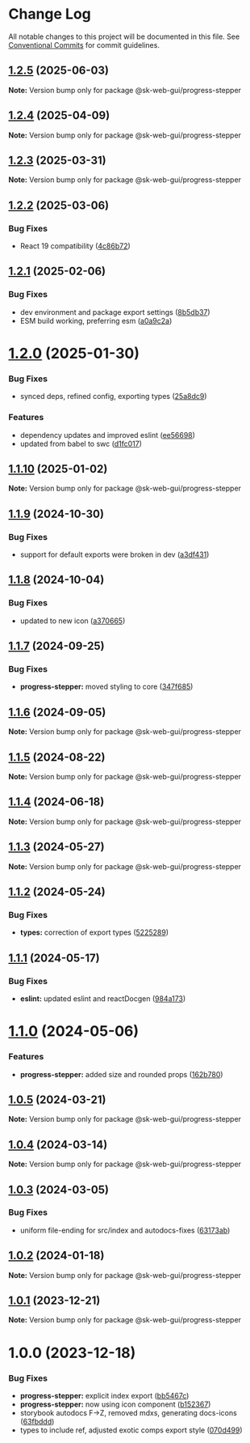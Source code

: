 # Change Log

All notable changes to this project will be documented in this file.
See [Conventional Commits](https://conventionalcommits.org) for commit guidelines.

## [1.2.5](https://github.com/Sundsvallskommun/web-shared-components/compare/@sk-web-gui/progress-stepper@1.2.4...@sk-web-gui/progress-stepper@1.2.5) (2025-06-03)

**Note:** Version bump only for package @sk-web-gui/progress-stepper

## [1.2.4](https://github.com/Sundsvallskommun/web-shared-components/compare/@sk-web-gui/progress-stepper@1.2.3...@sk-web-gui/progress-stepper@1.2.4) (2025-04-09)

**Note:** Version bump only for package @sk-web-gui/progress-stepper

## [1.2.3](https://github.com/Sundsvallskommun/web-shared-components/compare/@sk-web-gui/progress-stepper@1.2.2...@sk-web-gui/progress-stepper@1.2.3) (2025-03-31)

**Note:** Version bump only for package @sk-web-gui/progress-stepper

## [1.2.2](https://github.com/Sundsvallskommun/web-shared-components/compare/@sk-web-gui/progress-stepper@1.2.1...@sk-web-gui/progress-stepper@1.2.2) (2025-03-06)

### Bug Fixes

- React 19 compatibility ([4c86b72](https://github.com/Sundsvallskommun/web-shared-components/commit/4c86b721f0e6e7110cf79adcda457367d66eb980))

## [1.2.1](https://github.com/Sundsvallskommun/web-shared-components/compare/@sk-web-gui/progress-stepper@1.2.0...@sk-web-gui/progress-stepper@1.2.1) (2025-02-06)

### Bug Fixes

- dev environment and package export settings ([8b5db37](https://github.com/Sundsvallskommun/web-shared-components/commit/8b5db37a3d1cdefe5409c1750f04cae6f57e4bb1))
- ESM build working, preferring esm ([a0a9c2a](https://github.com/Sundsvallskommun/web-shared-components/commit/a0a9c2a2f21c60df7f384bc2ac3479e101b1ab7d))

# [1.2.0](https://github.com/Sundsvallskommun/web-shared-components/compare/@sk-web-gui/progress-stepper@1.1.10...@sk-web-gui/progress-stepper@1.2.0) (2025-01-30)

### Bug Fixes

- synced deps, refined config, exporting types ([25a8dc9](https://github.com/Sundsvallskommun/web-shared-components/commit/25a8dc9b32bf94ab65782cb26e230514f9224468))

### Features

- dependency updates and improved eslint ([ee56698](https://github.com/Sundsvallskommun/web-shared-components/commit/ee56698550bd45c1711eba643042cb6379ebd8f6))
- updated from babel to swc ([d1fc017](https://github.com/Sundsvallskommun/web-shared-components/commit/d1fc01761ba14f93d93b272ff802267ff86efbdc))

## [1.1.10](https://github.com/Sundsvallskommun/web-shared-components/compare/@sk-web-gui/progress-stepper@1.1.9...@sk-web-gui/progress-stepper@1.1.10) (2025-01-02)

**Note:** Version bump only for package @sk-web-gui/progress-stepper

## [1.1.9](https://github.com/Sundsvallskommun/web-shared-components/compare/@sk-web-gui/progress-stepper@1.1.8...@sk-web-gui/progress-stepper@1.1.9) (2024-10-30)

### Bug Fixes

- support for default exports were broken in dev ([a3df431](https://github.com/Sundsvallskommun/web-shared-components/commit/a3df431658d2e7650bd14b94ca18af797065bea3))

## [1.1.8](https://github.com/Sundsvallskommun/web-shared-components/compare/@sk-web-gui/progress-stepper@1.1.7...@sk-web-gui/progress-stepper@1.1.8) (2024-10-04)

### Bug Fixes

- updated to new icon ([a370665](https://github.com/Sundsvallskommun/web-shared-components/commit/a3706654ef72bc43946267437f8ee43fc02beaa3))

## [1.1.7](https://github.com/Sundsvallskommun/web-shared-components/compare/@sk-web-gui/progress-stepper@1.1.6...@sk-web-gui/progress-stepper@1.1.7) (2024-09-25)

### Bug Fixes

- **progress-stepper:** moved styling to core ([347f685](https://github.com/Sundsvallskommun/web-shared-components/commit/347f68523a8fdb40cb44bc76cf992243956b4152))

## [1.1.6](https://github.com/Sundsvallskommun/web-shared-components/compare/@sk-web-gui/progress-stepper@1.1.5...@sk-web-gui/progress-stepper@1.1.6) (2024-09-05)

**Note:** Version bump only for package @sk-web-gui/progress-stepper

## [1.1.5](https://github.com/Sundsvallskommun/web-shared-components/compare/@sk-web-gui/progress-stepper@1.1.4...@sk-web-gui/progress-stepper@1.1.5) (2024-08-22)

**Note:** Version bump only for package @sk-web-gui/progress-stepper

## [1.1.4](https://github.com/Sundsvallskommun/web-shared-components/compare/@sk-web-gui/progress-stepper@1.1.3...@sk-web-gui/progress-stepper@1.1.4) (2024-06-18)

**Note:** Version bump only for package @sk-web-gui/progress-stepper

## [1.1.3](https://github.com/Sundsvallskommun/web-shared-components/compare/@sk-web-gui/progress-stepper@1.1.2...@sk-web-gui/progress-stepper@1.1.3) (2024-05-27)

**Note:** Version bump only for package @sk-web-gui/progress-stepper

## [1.1.2](https://github.com/Sundsvallskommun/web-shared-components/compare/@sk-web-gui/progress-stepper@1.1.1...@sk-web-gui/progress-stepper@1.1.2) (2024-05-24)

### Bug Fixes

- **types:** correction of export types ([5225289](https://github.com/Sundsvallskommun/web-shared-components/commit/52252890b4206faa9bc70111e75f1ef818e0d8fe))

## [1.1.1](https://github.com/Sundsvallskommun/web-shared-components/compare/@sk-web-gui/progress-stepper@1.1.0...@sk-web-gui/progress-stepper@1.1.1) (2024-05-17)

### Bug Fixes

- **eslint:** updated eslint and reactDocgen ([984a173](https://github.com/Sundsvallskommun/web-shared-components/commit/984a17371f052a0cbe23d01fd31722f0fa2a56eb))

# [1.1.0](https://github.com/Sundsvallskommun/web-shared-components/compare/@sk-web-gui/progress-stepper@1.0.5...@sk-web-gui/progress-stepper@1.1.0) (2024-05-06)

### Features

- **progress-stepper:** added size and rounded props ([162b780](https://github.com/Sundsvallskommun/web-shared-components/commit/162b780e33e77dd08aad303b313d1460d78e403f))

## [1.0.5](https://github.com/Sundsvallskommun/web-shared-components/compare/@sk-web-gui/progress-stepper@1.0.4...@sk-web-gui/progress-stepper@1.0.5) (2024-03-21)

**Note:** Version bump only for package @sk-web-gui/progress-stepper

## [1.0.4](https://github.com/Sundsvallskommun/web-shared-components/compare/@sk-web-gui/progress-stepper@1.0.3...@sk-web-gui/progress-stepper@1.0.4) (2024-03-14)

**Note:** Version bump only for package @sk-web-gui/progress-stepper

## [1.0.3](https://github.com/Sundsvallskommun/web-shared-components/compare/@sk-web-gui/progress-stepper@1.0.2...@sk-web-gui/progress-stepper@1.0.3) (2024-03-05)

### Bug Fixes

- uniform file-ending for src/index and autodocs-fixes ([63173ab](https://github.com/Sundsvallskommun/web-shared-components/commit/63173ab9474b4cb3bc97da6b780bdfb4ae65990c))

## [1.0.2](https://github.com/Sundsvallskommun/web-shared-components/compare/@sk-web-gui/progress-stepper@1.0.1...@sk-web-gui/progress-stepper@1.0.2) (2024-01-18)

**Note:** Version bump only for package @sk-web-gui/progress-stepper

## [1.0.1](https://github.com/Sundsvallskommun/web-shared-components/compare/@sk-web-gui/progress-stepper@1.0.0...@sk-web-gui/progress-stepper@1.0.1) (2023-12-21)

**Note:** Version bump only for package @sk-web-gui/progress-stepper

# 1.0.0 (2023-12-18)

### Bug Fixes

- **progress-stepper:** explicit index export ([bb5467c](https://github.com/Sundsvallskommun/web-shared-components/commit/bb5467c86fbd18fff280a149340e054cd69165f9))
- **progress-stepper:** now using icon component ([b152367](https://github.com/Sundsvallskommun/web-shared-components/commit/b1523676ef343b91211cbe90459ff8cdace9695b))
- storybook autodocs F->Z, removed mdxs, generating docs-icons ([63fbddd](https://github.com/Sundsvallskommun/web-shared-components/commit/63fbddd93035115ae805d7e21ad73ef426e93a42))
- types to include ref, adjusted exotic comps export style ([070d499](https://github.com/Sundsvallskommun/web-shared-components/commit/070d4990ecea5d5ce90ebdd684a381bb8ad95861))
